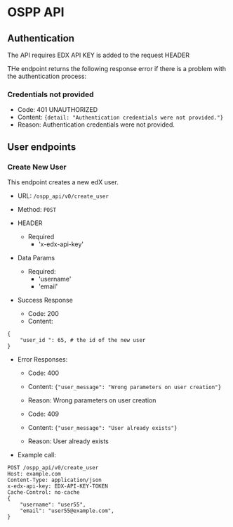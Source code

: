 # OSPP API

## Authentication
The API requires EDX API KEY is added to the request HEADER

THe endpoint returns the following response error if there is a
problem with the authentication process:

### Credentials not provided
* Code: 401 UNAUTHORIZED
* Content: `{detail: "Authentication credentials were not provided."}`
* Reason: Authentication credentials were not provided.

## User endpoints

### Create New User

This endpoint creates a new edX user.

* URL: `/ospp_api/v0/create_user`
* Method: `POST`
* HEADER
    * Required
        * 'x-edx-api-key'
* Data Params
    * Required:
        * 'username'
        * 'email'

* Success Response
    * Code: 200
    * Content:
```
{
    "user_id ": 65, # the id of the new user
}
```
* Error Responses:
    * Code: 400
    * Content: `{"user_message": "Wrong parameters on user creation"}`
    * Reason: Wrong parameters on user creation

    * Code: 409
    * Content: `{"user_message": "User already exists"}`
    * Reason: User already exists

* Example call:
```
POST /ospp_api/v0/create_user
Host: example.com
Content-Type: application/json
x-edx-api-key: EDX-API-KEY-TOKEN
Cache-Control: no-cache
{
    "username": "user55",
    "email": "user55@example.com",
}
```
